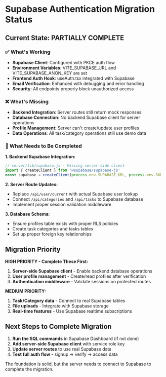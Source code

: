 # Supabase Authentication Migration Status

## Current State: PARTIALLY COMPLETE

### ✅ What's Working
- **Supabase Client**: Configured with PKCE auth flow
- **Environment Variables**: VITE_SUPABASE_URL and VITE_SUPABASE_ANON_KEY are set
- **Frontend Auth Hook**: useAuth.tsx integrated with Supabase
- **Email Verification**: Enhanced with debugging and error handling
- **Security**: All endpoints properly block unauthorized access

### ❌ What's Missing
- **Backend Integration**: Server routes still return mock responses
- **Database Connection**: No backend Supabase client for server operations  
- **Profile Management**: Server can't create/update user profiles
- **Data Operations**: All task/category operations still use demo data

### 🔧 What Needs to Be Completed

**1. Backend Supabase Integration:**
```javascript
// server/lib/supabase.js - Missing server-side client
import { createClient } from '@supabase/supabase-js'
const supabase = createClient(process.env.SUPABASE_URL, process.env.SUPABASE_SERVICE_KEY)
```

**2. Server Route Updates:**
- Replace `/api/user/current` with actual Supabase user lookup
- Connect `/api/categories` and `/api/tasks` to Supabase database
- Implement proper session validation middleware

**3. Database Schema:**
- Ensure profiles table exists with proper RLS policies
- Create task categories and tasks tables
- Set up proper foreign key relationships

## Migration Priority

**HIGH PRIORITY - Complete These First:**
1. **Server-side Supabase client** - Enable backend database operations
2. **User profile management** - Create/read profiles after verification
3. **Authentication middleware** - Validate sessions on protected routes

**MEDIUM PRIORITY:**
1. **Task/Category data** - Connect to real Supabase tables
2. **File uploads** - Integrate with Supabase storage
3. **Real-time features** - Use Supabase realtime subscriptions

## Next Steps to Complete Migration

1. **Run the SQL commands** in Supabase Dashboard (if not done)
2. **Add server-side Supabase client** with service role key
3. **Update server routes** to use real Supabase data
4. **Test full auth flow** - signup → verify → access data

The foundation is solid, but the server needs to connect to Supabase to complete the migration.